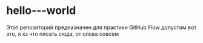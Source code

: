 # hello---world
Этот репозиторий предназначен для практики GitHub Flow
допустим вот это, я хз что писать сюда, от слова совсем
